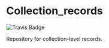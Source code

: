 # Collection_records

![Travis Badge](https://travis-ci.org/UTKcataloging/collection_records.png)

Repository for collection-level records.
